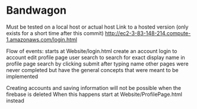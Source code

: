 # Bandwagon

Must be tested on a local host or actual host
Link to a hosted version (only exists for a short time after this commit)
http://ec2-3-83-148-214.compute-1.amazonaws.com/login.html

Flow of events:
starts at Website/login.html
create an account
login to account
edit profile page
user search to search for exact display name in profile page
search by clicking submit after typing name
other pages were never completed but have the general concepts that were meant to be implemented

Creating accounts and saving information will not be possible when the firebase is deleted
When this happens start at Website/ProfilePage.html instead
